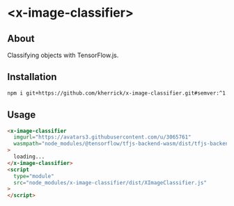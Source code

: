 # \<x-image-classifier>

## About

Classifying objects with TensorFlow.js.

## Installation

```bash
npm i git+https://github.com/kherrick/x-image-classifier.git#semver:^1.0.1
```

## Usage

```html
<x-image-classifier
  imgurl="https://avatars3.githubusercontent.com/u/3065761"
  wasmpath="node_modules/@tensorflow/tfjs-backend-wasm/dist/tfjs-backend-wasm.wasm"
>
  loading...
</x-image-classifier>
<script
  type="module"
  src="node_modules/x-image-classifier/dist/XImageClassifier.js"
>
</script>
```
